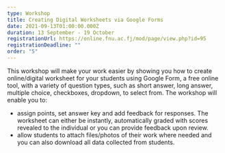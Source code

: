 ```yaml
---
type: Workshop
title: Creating Digital Worksheets via Google Forms
date: 2021-09-13T01:00:00.000Z
duration: 13 September - 19 October
registrationUrl: https://online.fnu.ac.fj/mod/page/view.php?id=95
registrationDeadline: ""
order: "5"
---
```

This workshop will make your work easier by showing you how to create online/digital worksheet for your students using Google Form, a free online tool, with a variety of question types, such as short answer, long answer, multiple choice, checkboxes, dropdown, to select from. The workshop will enable you to:

* assign points, set answer key and add feedback for responses. The worksheet can either be instantly, automatically graded with scores revealed to the individual or you can provide feedback upon review.
* allow students to attach files/photos of their work where needed and you can also download all data collected from students.